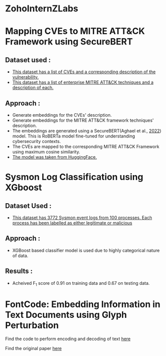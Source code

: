 # ZohoInternZLabs

# Mapping CVEs to MITRE ATT&CK Framework using SecureBERT

## Dataset used : 

- [This dataset has a list of CVEs and a corresponding description of the vulnerability.](https://www.kaggle.com/datasets/andrewkronser/cve-common-vulnerabilities-and-exposures)
- [This dataset has a list of enterprise MITRE ATT&CK techniques and a description of each.](https://attack.mitre.org/docs/enterprise-attack-v13.1/enterprise-attack-v13.1-techniques.xlsx)

## Approach : 

- Generate embeddings for the CVEs' description.
- Generate embeddings for the MITRE ATT&CK framework techniques' description.
- The embeddings are generated using a SecureBERT(Aghael et al., [2022](https://arxiv.org/abs/2204.02685)) model. This is RoBERTa model fine-tuned for understanding cybersecurity contexts.
- The CVEs are mapped to the corresponding MITRE ATT&CK Framework using maximum cosine similarity.
- [The model was taken from HuggingFace.](https://huggingface.co/ehsanaghaei/SecureBERT)

# Sysmon Log Classification using XGboost

## Dataset Used :

- [This dataset has 3772 Sysmon event logs from 100 processes. Each process has been labelled as either legitimate or malicious](https://github.com/dtrizna/SysmonRNN/tree/master/data)

## Approach : 

- XGBoost based classifier model is used due to highly categorical nature of data.

## Results :

- Acheived F<sub>1</sub> score of 0.91 on training data and 0.67 on testing data.

# FontCode: Embedding Information in Text Documents using Glyph Perturbation

Find the code to perform encoding and decoding of text [here](https://github.com/Niveath/ZohoInternZLabs/blob/main/Watermark/FontCode.ipynb)

Find the original paper [here](https://arxiv.org/pdf/1707.09418.pdf)
